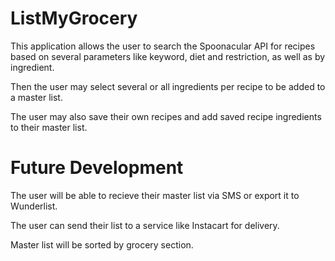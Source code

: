 # ListMyGrocery

This application allows the user to search the Spoonacular API for recipes based on several parameters like keyword, 
diet and restriction, as well as by ingredient.

Then the user may select several or all ingredients per recipe to be added to a master list. 

The user may also save their own recipes and add saved recipe ingredients to their master list. 

# Future Development

The user will be able to recieve their master list via SMS or export it to Wunderlist. 

The user can send their list to a service like Instacart for delivery. 

Master list will be sorted by grocery section.
